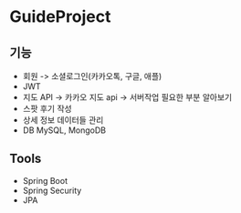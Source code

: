 # GuideProject

## 기능
- 회원 -> 소셜로그인(카카오톡, 구글, 애플)
- JWT
- 지도 API -> 카카오 지도 api -> 서버작업 필요한 부분 알아보기
- 스팟 후기 작성
- 상세 정보 데이터들 관리
- DB MySQL, MongoDB

## Tools
- Spring Boot
- Spring Security
- JPA
